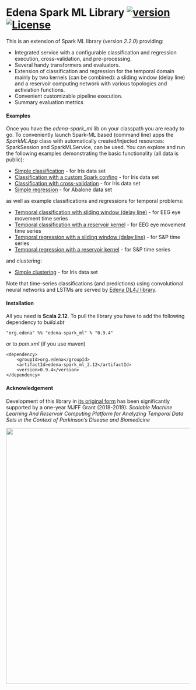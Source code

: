 # Edena Spark ML Library [![version](https://img.shields.io/badge/version-0.9.4-green.svg)](https://peterbanda.net) [![License](https://img.shields.io/badge/License-Apache%202.0-lightgrey.svg)](https://www.apache.org/licenses/LICENSE-2.0)

This is an extension of Spark ML library (version *2.2.0*) providing:

* Integrated service with a configurable classification and regression execution, cross-validation, and pre-processing.
* Several handy transformers and evaluators.
* Extension of classification and regression for the temporal domain mainly by two kernels (can be combined): a sliding window (delay line) and a reservoir computing network with various topologies and activiation functions.
* Convenient customizable pipeline execution.
* Summary evaluation metrics 

#### Examples

Once you have the *edena-spark_ml* lib on your classpath you are ready to go. To conveniently launch Spark-ML based (command line) apps the  *SparkMLApp* class with automatically created/injected resources: SparkSession and SparkMLService, can be used. You can explore and run the following examples demonstrating the basic functionality (all data is public):

* [Simple classification](src/main/scala/examples/SimpleClassification.scala) - for Iris data set
* [Classification with a custom Spark confing](src/main/scala/examples/ClassificationWithCustomSparkConf.scala) - for Iris data set
* [Classification with cross-validation](src/main/scala/examples/ClassificationWithCrossValidation.scala) - for Iris data set
* [Simple regression](src/main/scala/examples/SimpleRegression.scala) - for Abalone data set

as well as example classifications and regressions for temporal problems:

* [Temporal classification with sliding window (delay line)](src/main/scala/examples/TemporalClassificationWithSlidingWindow.scala) - for EEG eye movement time series
* [Temporal classification with a reservoir kernel](src/main/scala/examples/TemporalClassificationWithReservoirKernel.scala)  - for EEG eye movement time series
* [Temporal regression with a sliding window (delay line)](src/main/scala/examples/TemporalRegressionWithSlidingWindow.scala) - for S&P time series
* [Temporal regression with a reservoir kernel](src/main/scala/examples/TemporalRegressionWithReservoirKernel.scala) - for S&P time series

and clustering:
* [Simple clustering](src/main/scala/examples/SimpleClustering.scala) - for Iris data set


Note that time-series classifications (and predictions) using convolutional neural networks and LSTMs are served by <a href="https://github.com/edena-org/edena-dl4j">Edena DL4J library</a>.

#### Installation

All you need is **Scala 2.12**. To pull the library you have to add the following dependency to *build.sbt*

```
"org.edena" %% "edena-spark_ml" % "0.9.4"
```

or to *pom.xml* (if you use maven)

```
<dependency>
    <groupId>org.edena</groupId>
    <artifactId>edena-spark_ml_2.12</artifactId>
    <version>0.9.4</version>
</dependency>
```

#### Acknowledgement

Development of this library in [its original form](https://github.com/in-cal/incal-spark_ml) has been significantly supported by a one-year MJFF Grant (2018-2019):
*Scalable Machine Learning And Reservoir Computing Platform for Analyzing Temporal Data Sets in the Context of Parkinson’s Disease and Biomedicine*

<a href="https://www.michaeljfox.org"><img src="https://peterbanda.net/mjff_logo.png" width="700"></a>
